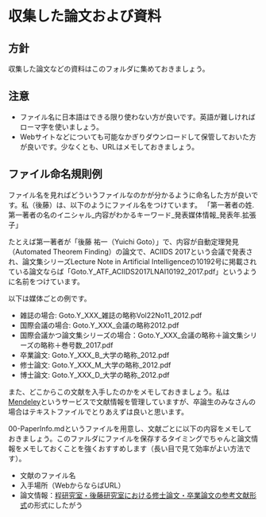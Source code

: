 # 収集した論文および資料

## 方針

収集した論文などの資料はこのフォルダに集めておきましょう。

## 注意

- ファイル名に日本語はできる限り使わない方が良いです。英語が難しければローマ字を使いましょう。
- Webサイトなどについても可能なかぎりダウンロードして保管しておいた方が良いです。少なくとも、URLはメモしておきましょう。

## ファイル命名規則例

ファイル名を見ればどういうファイルなのかが分かるように命名した方が良いです。私（後藤）は、以下のようにファイル名をつけています。
「第一著者の姓.第一著者の名のイニシャル_内容がわかるキーワード_発表媒体情報_発表年.拡張子」

たとえば第一著者が「後藤 祐一（Yuichi Goto）」で、内容が自動定理発見（Automated Theorem Finding）の論文で、ACIIDS 2017という会議で発表され、論文集シリーズLecture Note in Artificial Intelligenceの10192号に掲載されている論文ならば「Goto.Y_ATF_ACIIDS2017LNAI10192_2017.pdf」というように名前をつけています。

以下は媒体ごとの例です。
- 雑誌の場合: Goto.Y_XXX_雑誌の略称Vol22No11_2012.pdf
- 国際会議の場合: Goto.Y_XXX_会議の略称2012.pdf
- 国際会議かつ論文集シリーズの場合：Goto.Y_XXX_会議の略称＋論文集シリーズの略称＋巻号数_2017.pdf
- 卒業論文: Goto.Y_XXX_B_大学の略称_2012.pdf
- 修士論文: Goto.Y_XXX_M_大学の略称_2012.pdf
- 博士論文: Goto.Y_XXX_D_大学の略称_2012.pdf

また、どこからこの文献を入手したのかをメモしておきましょう。私は[Mendeley](http://jp.elsevier.com/online-tools/mendeley)というサービスで文献情報を管理していますが、卒論生のみなさんの場合はテキストファイルでとりあえずは良いと思います。

00-PaperInfo.mdというファイルを用意し、文献ごとに以下の内容をメモしておきましょう。このファルダにファイルを保存するタイミングでちゃんと論文情報をメモしておくことを強くおすすめします（長い目で見て効率がよい方法です）。
- 文献のファイル名
- 入手場所（WebからならばURL）
- 論文情報：[程研究室・後藤研究室における修士論文・卒業論文の参考文献形式](http://www.aise.ics.saitama-u.ac.jp/~gotoh/FormatOfReferencesInAiseLab.html)の形式にしたがう

